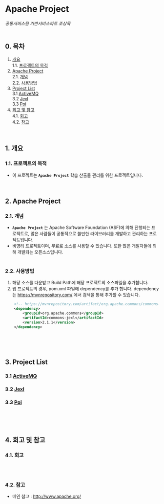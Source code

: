 # Apache Project
###### 공통서비스팀 기반서비스파트 조상묵 <br><br>

## 0. 목차
1. [개요](#1-개요)<br>
    1.1. [프로젝트의 목적](#11-프로젝트의-목적)<br>
2. [Apache Project](#2-Apache-Project)<br>
    2.1. [개념](#21-개념)<br>
    2.2. [사용방법](#22-사용방법)<br>
3. [Project List](#3-Project-List)<br>
    3.1 [ActiveMQ](#31-ActiveMQ)<br>
    3.2 [Jexl](#32-Jexl)<br>
    3.3 [Poi](#33-Poi)<br>
4. [회고 및 참고](#4-회고-및-참고)<br>
    4.1. [회고](#41-회고)<br>
    4.2. [참고](#42-참고)<br>
<br>

## 1. 개요
### 1.1. 프로젝트의 목적
- 이 프로젝트는 **`Apache Project`** 학습 산출물 관리를 위한 프로젝트입니다.
<br><br><br>

## 2. Apache Project
### 2.1. 개념
- **`Apache Project`** 는 Apache Software Foundation (ASF)에 의해 진행되는 프로젝트로, 많은 사람들이 공통적으로 쓸만한 라이브러리를 개발하고 관리하는 프로젝트입니다.
- 비영리 프로젝트이며, 무료로 소스를 사용할 수 있습니다. 또한 많은 개발자들에 의해 개발되는 오픈소스입니다.
<br><br>

### 2.2. 사용방법
1. 해당 소스를 다운받고 Build Path에 해당 프로젝트의 소스파일을 추가합니다.
2. 웹 프로젝트의 경우, pom.xml 파일에 dependency를 추가 합니다. dependency는 https://mvnrepository.com/ 에서 검색을 통해 추가할 수 있습니다.
```xml
	<!-- https://mvnrepository.com/artifact/org.apache.commons/commons-jexl -->
	<dependency>
	    <groupId>org.apache.commons</groupId>
	    <artifactId>commons-jexl</artifactId>
	    <version>2.1.1</version>
	</dependency>
```
<br><br><br>

## 3. Project List
### 3.1 [ActiveMQ](https://github.com/ChoSangmuk-tsis/Apache_Project/tree/master/ActiveMQ)
### 3.2 [Jexl](https://github.com/ChoSangmuk-tsis/Apache_Project/tree/master/Jexl)
### 3.3 [Poi](https://github.com/ChoSangmuk-tsis/Apache_Project/tree/master/Poi)
<br><br><br>

## 4. 회고 및 참고
### 4.1. 회고
<br><br>

### 4.2. 참고
- 메인 참고 : http://www.apache.org/
<br><br><br>